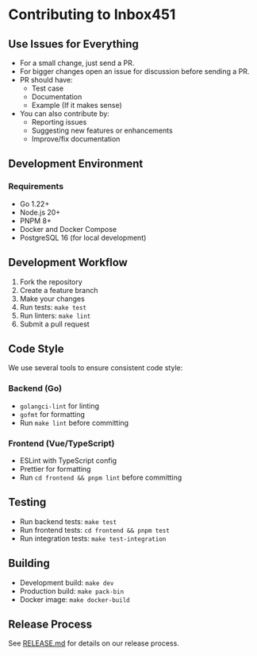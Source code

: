 # Contributing to Inbox451

## Use Issues for Everything

- For a small change, just send a PR.
- For bigger changes open an issue for discussion before sending a PR.
- PR should have:
  - Test case
  - Documentation
  - Example (If it makes sense)
- You can also contribute by:
  - Reporting issues
  - Suggesting new features or enhancements
  - Improve/fix documentation

## Development Environment

### Requirements

- Go 1.22+
- Node.js 20+
- PNPM 8+
- Docker and Docker Compose
- PostgreSQL 16 (for local development)

## Development Workflow

1. Fork the repository
2. Create a feature branch
3. Make your changes
4. Run tests: `make test`
5. Run linters: `make lint`
6. Submit a pull request

## Code Style

We use several tools to ensure consistent code style:

### Backend (Go)
- `golangci-lint` for linting
- `gofmt` for formatting
- Run `make lint` before committing

### Frontend (Vue/TypeScript)
- ESLint with TypeScript config
- Prettier for formatting
- Run `cd frontend && pnpm lint` before committing

## Testing

- Run backend tests: `make test`
- Run frontend tests: `cd frontend && pnpm test`
- Run integration tests: `make test-integration`

## Building

- Development build: `make dev`
- Production build: `make pack-bin`
- Docker image: `make docker-build`

## Release Process

See [RELEASE.md](./RELEASE.md) for details on our release process.
